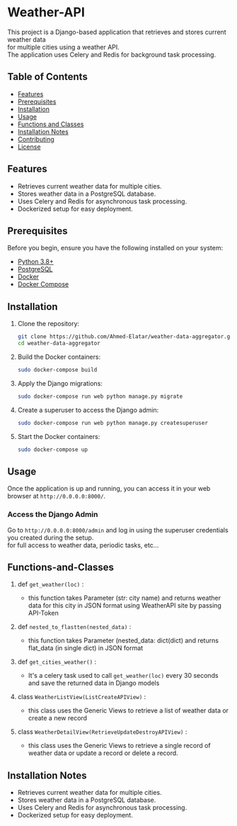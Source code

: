 # Weather-API


This project is a Django-based application that retrieves and stores current weather data <br/>
for multiple cities using a weather API. <br/>
The application uses Celery and Redis for background task processing.




## Table of Contents

- [Features](#features)
- [Prerequisites](#prerequisites)
- [Installation](#installation)
- [Usage](#usage)
- [Functions and Classes](#functions-and-classes)
- [Installation Notes](#installation-notes)
- [Contributing](#contributing)
- [License](#license)

## Features

- Retrieves current weather data for multiple cities.
- Stores weather data in a PostgreSQL database.
- Uses Celery and Redis for asynchronous task processing.
- Dockerized setup for easy deployment.

## Prerequisites

Before you begin, ensure you have the following installed on your system:

- [Python 3.8+](https://www.python.org/downloads)
- [PostgreSQL](https://www.postgresql.org/download/)
- [Docker](https://www.docker.com/get-started/)
- [Docker Compose](https://docs.docker.com/compose/install/)



## Installation

1. Clone the repository:
    ```bash
    git clone https://github.com/Ahmed-Elatar/weather-data-aggregator.git
    cd weather-data-aggregator
    ```

2. Build the Docker containers:
    ```bash
    sudo docker-compose build
    ```

3. Apply the Django migrations:
    ```bash
    sudo docker-compose run web python manage.py migrate
    ```

4. Create a superuser to access the Django admin:
    ```bash
    sudo docker-compose run web python manage.py createsuperuser
    ```

5. Start the Docker containers:
    ```bash
    sudo docker-compose up
    ```

## Usage

Once the application is up and running, you can access it in your web browser at `http://0.0.0.0:8000/`. <br/> 

### Access the Django Admin

Go to `http://0.0.0.0:8000/admin` and log in using the superuser credentials you created during the setup. <br/>
for full access to weather data, periodic tasks, etc...


## Functions-and-Classes


1. def `get_weather(loc)` : <br/>
    - this function takes Parameter (str: city name) and returns weather data for this city in JSON format using WeatherAPI site by passing API-Token 
2. def `nested_to_flastten(nested_data)` : <br/>
    - this function takes Parameter (nested_data: dict(dict) and returns flat_data (in single dict) in JSON format  
3. def `get_cities_weather()` : <br/>
    - It's a celery task used to call `get_weather(loc)` every 30 seconds and save the returned data in Django models
 
4. class `WeatherListView(ListCreateAPIView)` : <br/>
    - this class uses the Generic Views to retrieve a list of weather data or create a new record
      
5. class `WeatherDetailView(RetrieveUpdateDestroyAPIView)` : <br/>
    - this class uses the Generic Views to retrieve a single record of weather data or update a record or delete a record.



## Installation Notes

- Retrieves current weather data for multiple cities.
- Stores weather data in a PostgreSQL database.
- Uses Celery and Redis for asynchronous task processing.
- Dockerized setup for easy deployment.
